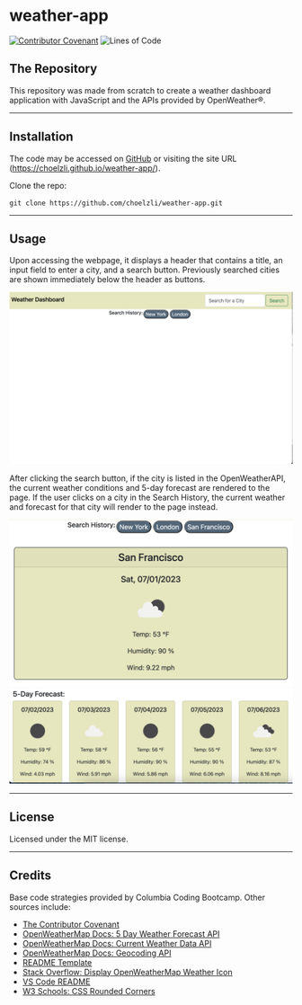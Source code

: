 # weather-app
[![Contributor Covenant](https://img.shields.io/badge/Contributor%20Covenant-2.1-4baaaa.svg)](code_of_conduct.md)
![Lines of Code](https://img.shields.io/tokei/lines/github/choelzli/weather-app)
## The Repository

This repository was made from scratch to create a weather dashboard application with JavaScript and the APIs provided by OpenWeather®.

---

## Installation

The code may be accessed on [GitHub](https://github.com/choelzli/weather-app) or visiting the site URL (https://choelzli.github.io/weather-app/).

Clone the repo:
```
git clone https://github.com/choelzli/weather-app.git
```
---

## Usage

Upon accessing the webpage, it displays a header that contains a title, an input field to enter a city, and a search button.  Previously searched cities are shown immediately below the header as buttons.

![](./assets/images/ss-readme1.png)

After clicking the search button, if the city is listed in the OpenWeatherAPI, the current weather conditions and 5-day forecast are rendered to the page. If the user clicks on a city in the Search History, the current weather and forecast for that city will render to the page instead.

![](./assets/images/ss-readme2.png) ![](./assets/images/ss-readme3.png)

---

## License

Licensed under the MIT license.

---

## Credits

Base code strategies provided by Columbia Coding Bootcamp. Other sources include:
* [The Contributor Covenant](https://www.contributor-covenant.org/)
* [OpenWeatherMap Docs: 5 Day Weather Forecast API](https://openweathermap.org/forecast5)
* [OpenWeatherMap Docs: Current Weather Data API](https://openweathermap.org/current)
* [OpenWeatherMap Docs: Geocoding API](https://openweathermap.org/api/geocoding-api)
* [README Template](https://github.com/othneildrew/Best-README-Template)
* [Stack Overflow: Display OpenWeatherMap Weather Icon](https://stackoverflow.com/questions/44177417/how-to-display-openweathermap-weather-icon)
* [VS Code README](https://github.com/microsoft/vscode/tree/main)
* [W3 Schools: CSS Rounded Corners](https://www.w3schools.com/css/css3_borders.asp)